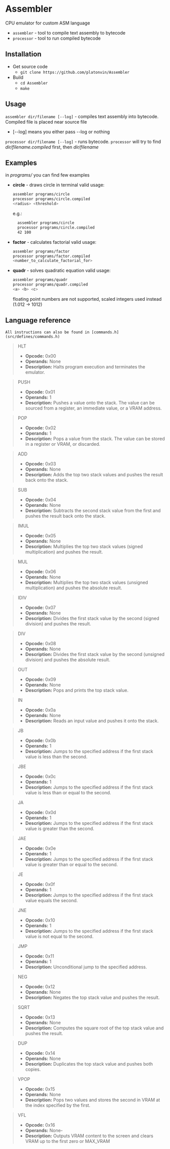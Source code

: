 
# Assembler

CPU emulator for custom ASM language

- `assembler` - tool to compile text assembly to bytecode
- `processor` - tool to run compiled bytecode

## Installation
- Get source code 
  - `git clone https://github.com/platonvin/Assembler`
- Build
  - `cd Assembler`
  - `make`


## Usage
`assembler dir/filename [--log]` - compiles text assembly into bytecode. Compiled file is placed near source file
 - [--log] means you either pass --log or nothing

`processor dir/filename [--log]` - runs bytecode. `processor` will try to find _dir/filename.compiled_ first, then _dir/filename_

## Examples
in _programs/_ you can find few examples
 - **circle** - draws circle in terminal
   valid usage:
     ```bash
     assembler programs/circle
     processor programs/circle.compiled
     <radius> <threshold>
     ```
     e.g.:
      ```bash
        assembler programs/circle
        processor programs/circle.compiled
        42 100
     ```
 - **factor** - calculates factorial
   valid usage:
     ```bash
     assembler programs/factor
     processor programs/factor.compiled
     <number_to_calculate_factorial_for>
     ```
 - **quadr** - solves quadratic equation
    valid usage:
     ```bash
     assembler programs/quadr
     processor programs/quadr.compiled
     <a> <b> <c>
     ```
      floating point numbers are not supported, scaled integers used instead (1.012 -> 1012)

## Language reference
    All instructions can also be found in [commands.h](src/defines/commands.h)

> HLT
> - **Opcode:** 0x00
> - **Operands:** None
> - **Description:** Halts program execution and terminates the emulator.

> PUSH
> - **Opcode:** 0x01
> - **Operands:** 1
> - **Description:** Pushes a value onto the stack. The value can be sourced from a register, an immediate value, or a VRAM address.

> POP
> - **Opcode:** 0x02
> - **Operands:** 1
> - **Description:** Pops a value from the stack. The value can be stored in a register or VRAM, or discarded.

> ADD
> - **Opcode:** 0x03
> - **Operands:** None
> - **Description:** Adds the top two stack values and pushes the result back onto the stack.

> SUB
> - **Opcode:** 0x04
> - **Operands:** None
> - **Description:** Subtracts the second stack value from the first and pushes the result back onto the stack.

> IMUL
> - **Opcode:** 0x05
> - **Operands:** None
> - **Description:** Multiplies the top two stack values (signed multiplication) and pushes the result.

> MUL
> - **Opcode:** 0x06
> - **Operands:** None
> - **Description:** Multiplies the top two stack values (unsigned multiplication) and pushes the absolute result.

> IDIV
> - **Opcode:** 0x07
> - **Operands:** None
> - **Description:** Divides the first stack value by the second (signed division) and pushes the result.

> DIV
> - **Opcode:** 0x08
> - **Operands:** None
> - **Description:** Divides the first stack value by the second (unsigned division) and pushes the absolute result.

> OUT
> - **Opcode:** 0x09
> - **Operands:** None
> - **Description:** Pops and prints the top stack value.

> IN
> - **Opcode:** 0x0a
> - **Operands:** None
> - **Description:** Reads an input value and pushes it onto the stack.

> JB
> - **Opcode:** 0x0b
> - **Operands:** 1
> - **Description:** Jumps to the specified address if the first stack value is less than the second.

> JBE
> - **Opcode:** 0x0c
> - **Operands:** 1
> - **Description:** Jumps to the specified address if the first stack value is less than or equal to the second.

> JA
> - **Opcode:** 0x0d
> - **Operands:** 1
> - **Description:** Jumps to the specified address if the first stack value is greater than the second.

> JAE
> - **Opcode:** 0x0e
> - **Operands:** 1
> - **Description:** Jumps to the specified address if the first stack value is greater than or equal to the second.

> JE
> - **Opcode:** 0x0f
> - **Operands:** 1
> - **Description:** Jumps to the specified address if the first stack value equals the second.

> JNE
> - **Opcode:** 0x10
> - **Operands:** 1
> - **Description:** Jumps to the specified address if the first stack value is not equal to the second.

> JMP
> - **Opcode:** 0x11
> - **Operands:** 1
> - **Description:** Unconditional jump to the specified address.

> NEG
> - **Opcode:** 0x12
> - **Operands:** None
> - **Description:** Negates the top stack value and pushes the result.

> SQRT
> - **Opcode:** 0x13
> - **Operands:** None
> - **Description:** Computes the square root of the top stack value and pushes the result.

> DUP
> - **Opcode:** 0x14
> - **Operands:** None
> - **Description:** Duplicates the top stack value and pushes both copies.

> VPOP
> - **Opcode:** 0x15
> - **Operands:** None
> - **Description:** Pops two values and stores the second in VRAM at the index specified by the first.

> VFL
> - **Opcode:** 0x16
> - **Operands:** None- 
> - **Description:** Outputs VRAM content to the screen and clears VRAM up to the first zero or MAX_VRAM